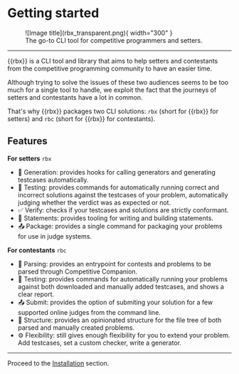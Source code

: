 # Getting started

<figure markdown="span">
  ![Image title](rbx_transparent.png){ width="300" }
  <figcaption>The go-to CLI tool for competitive programmers and setters.</figcaption>
</figure>

---

{{rbx}} is a CLI tool and library that aims to help setters and contestants from the competitive programming community to have an easier time.

Although trying to solve the issues of these two audiences seems to be too much for a single tool to handle, we exploit the fact that the journeys of setters and contestants have a lot in common.

That's why {{rbx}} packages two CLI solutions: `rbx` (short for {{rbx}} for setters) and `rbc` (short for {{rbx}} for contestants).

## Features

**For setters** `rbx`

- 🤖 Generation: provides hooks for calling generators and generating testcases automatically.
- 🔨 Testing: provides commands for automatically running correct and incorrect solutions against the testcases of your problem, automatically judging whether the verdict was as expected or not.
- ✅ Verify: checks if your testcases and solutions are strictly conformant.
- 📝 Statements: provides tooling for writing and building statements.
- 📤 Package: provides a single command for packaging your problems for use in judge systems.

**For contestants** `rbc`

- 🤖 Parsing: provides an entrypoint for contests and problems to be parsed through Competitive Companion.
- 🔨 Testing: provides commands for automatically running your problems against both downloaded and manually added testcases, and shows a clear report.
- 📤 Submit: provides the option of submiting your solution for a few supported online judges from the command line.
- 🧱 Structure: provides an opinionated structure for the file tree of both parsed and manually created problems.
- ⚙️ Flexibility: still gives enough flexibility for you to extend your problem. Add testcases, set a custom checker, write a generator.

---

Proceed to the [Installation](intro/installation.md) section.